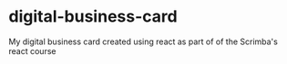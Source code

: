 # digital-business-card
My digital business card created using react as part of of the Scrimba's react course
